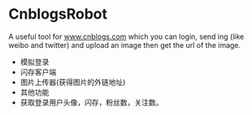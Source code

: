 CnblogsRobot
============

A useful tool for www.cnblogs.com which you can login, send ing (like weibo and twitter) and upload an image then get the url of the image.

* 模拟登录
* 闪存客户端
* 图片上传器(获得图片的外链地址)
* 其他功能
* 获取登录用户头像，闪存，粉丝数，关注数。
